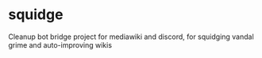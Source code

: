# squidge
Cleanup bot bridge project for mediawiki and discord, for squidging vandal grime and auto-improving wikis
